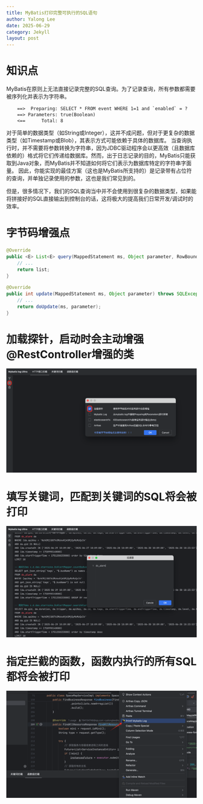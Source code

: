```yaml
---
title: MyBatis打印完整可执行的SQL语句
author: Yalong Lee
date: 2025-06-29
category: Jekyll
layout: post
---
```


# 知识点


MyBatis在原则上无法直接记录完整的SQL查询。为了记录查询，所有参数都需要被序列化并表示为字符串。
```text
    ==>  Preparing: SELECT * FROM event WHERE 1=1 and `enabled` = ?
    ==> Parameters: true(Boolean)
    <==      Total: 8
```
对于简单的数据类型（如String或Integer），这并不成问题，但对于更复杂的数据类型（如Timestamp或Blob），其表示方式可能依赖于具体的数据库。 当查询执行时，并不需要将参数转换为字符串，因为JDBC驱动程序会以更高效（且数据库依赖的）格式将它们传递给数据库。然而，出于日志记录的目的，MyBatis只能获取到Java对象，而MyBatis并不知道如何将它们表示为数据库特定的字符串字面量。 因此，你能实现的最佳方案（这也是MyBatis所支持的）是记录带有占位符的查询，并单独记录使用的参数，这也是我们常见到的。

但是，很多情况下，我们的SQL查询当中并不会使用到很复杂的数据类型，如果能将拼接好的SQL直接输出到控制台的话，这将极大的提高我们日常开发/调试时的效率。

# 字节码增强点

```java
@Override
public <E> List<E> query(MappedStatement ms, Object parameter, RowBounds rowBounds, ResultHandler resultHandler, CacheKey key, BoundSql boundSql) throws SQLException {
    // ...
    return list;
}
```

```java
@Override
public int update(MappedStatement ms, Object parameter) throws SQLException {
    // ...
    return doUpdate(ms, parameter);
}
```

# 加载探针，启动时会主动增强@RestController增强的类
![img.png](img.png)

# 填写关键词，匹配到关键词的SQL将会被打印
![img_1.png](img_1.png)

# 指定拦截的函数，函数内执行的所有SQL都将会被打印
![img_2.png](img_2.png)